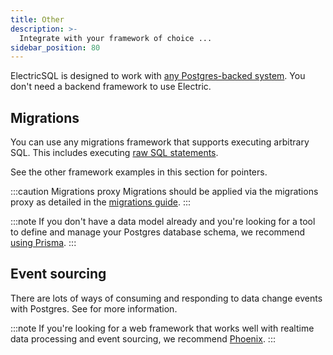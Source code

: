 ```yaml
---
title: Other
description: >-
  Integrate with your framework of choice ...
sidebar_position: 80
---
```


ElectricSQL is designed to work with [any Postgres-backed system](../../usage/installation/postgres.md). You don't need a backend framework to use Electric.

## Migrations

You can use any migrations framework that supports executing arbitrary SQL. This includes executing [raw SQL statements](./sql.md).

See the other framework examples in this section for pointers.

:::caution Migrations proxy
Migrations should be applied via the migrations proxy as detailed in the [migrations guide](../../usage/data-modelling/migrations.md#migrations-proxy).
:::

:::note
If you don't have a data model already and you're looking for a tool to define and manage your Postgres database schema, we recommend [using Prisma](./prisma.md).
:::

## Event sourcing

There are lots of ways of consuming and responding to data change events with Postgres. See <DocPageLink path="integrations/event-sourcing" /> for more information.

:::note
If you're looking for a web framework that works well with realtime data processing and event sourcing, we recommend [Phoenix](./phoenix.md).
:::
